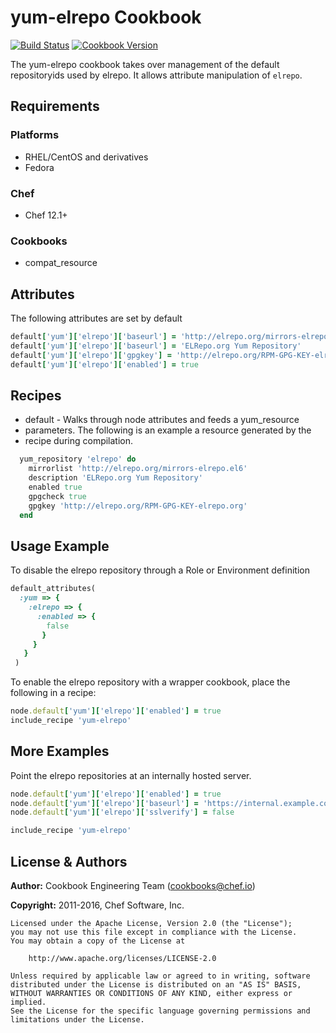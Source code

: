 # yum-elrepo Cookbook

[![Build Status](https://travis-ci.org/chef-cookbooks/yum-elrepo.svg?branch=master)](http://travis-ci.org/chef-cookbooks/yum-elrepo) [![Cookbook Version](https://img.shields.io/cookbook/v/yum-elrepo.svg)](https://supermarket.chef.io/cookbooks/yum-elrepo)

The yum-elrepo cookbook takes over management of the default repositoryids used by elrepo. It allows attribute manipulation of `elrepo`.

## Requirements

### Platforms

- RHEL/CentOS and derivatives
- Fedora

### Chef

- Chef 12.1+

### Cookbooks

- compat_resource

## Attributes

The following attributes are set by default

```ruby
default['yum']['elrepo']['baseurl'] = 'http://elrepo.org/mirrors-elrepo.el6'
default['yum']['elrepo']['baseurl'] = 'ELRepo.org Yum Repository'
default['yum']['elrepo']['gpgkey'] = 'http://elrepo.org/RPM-GPG-KEY-elrepo.org'
default['yum']['elrepo']['enabled'] = true
```

## Recipes

- default - Walks through node attributes and feeds a yum_resource
- parameters. The following is an example a resource generated by the
- recipe during compilation.

```ruby
  yum_repository 'elrepo' do
    mirrorlist 'http://elrepo.org/mirrors-elrepo.el6'
    description 'ELRepo.org Yum Repository'
    enabled true
    gpgcheck true
    gpgkey 'http://elrepo.org/RPM-GPG-KEY-elrepo.org'
  end
```

## Usage Example

To disable the elrepo repository through a Role or Environment definition

```ruby
default_attributes(
  :yum => {
    :elrepo => {
      :enabled => {
        false
       }
     }
   }
 )
```

To enable the elrepo repository with a wrapper cookbook, place the following in a recipe:

```ruby
node.default['yum']['elrepo']['enabled'] = true
include_recipe 'yum-elrepo'
```

## More Examples

Point the elrepo repositories at an internally hosted server.

```ruby
node.default['yum']['elrepo']['enabled'] = true
node.default['yum']['elrepo']['baseurl'] = 'https://internal.example.com/elrepo'
node.default['yum']['elrepo']['sslverify'] = false

include_recipe 'yum-elrepo'
```

## License & Authors

**Author:** Cookbook Engineering Team ([cookbooks@chef.io](mailto:cookbooks@chef.io))

**Copyright:** 2011-2016, Chef Software, Inc.

```
Licensed under the Apache License, Version 2.0 (the "License");
you may not use this file except in compliance with the License.
You may obtain a copy of the License at

    http://www.apache.org/licenses/LICENSE-2.0

Unless required by applicable law or agreed to in writing, software
distributed under the License is distributed on an "AS IS" BASIS,
WITHOUT WARRANTIES OR CONDITIONS OF ANY KIND, either express or implied.
See the License for the specific language governing permissions and
limitations under the License.
```
